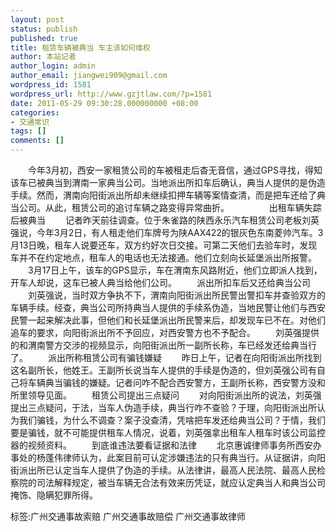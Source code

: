 ```yaml
---
layout: post
status: publish
published: true
title: 租赁车辆被典当 车主该如何维权
author: 本站记者
author_login: admin
author_email: jiangwei909@gmail.com
wordpress_id: 1581
wordpress_url: http://www.gzjtlaw.com/?p=1581
date: 2011-05-29 09:30:28.000000000 +08:00
categories:
- 交通常识
tags: []
comments: []
---
```

　　今年3月初，西安一家租赁公司的车被租走后杳无音信，通过GPS寻找，得知该车已被典当到渭南一家典当公司。当地派出所扣车后确认，典当人提供的是伪造手续。然而，渭南向阳街派出所却未继续扣押车辆等案情查清，而是把车还给了典当公司。从此，租赁公司的追讨车辆之路变得异常曲折。 　　 　　出租车辆失踪后被典当 　　记者昨天前往调查。位于朱雀路的陕西永乐汽车租赁公司老板刘英强说，今年3月2日，有人租走他们车牌号为陕AAX422的银灰色东南菱帅汽车。3月13日晚，租车人说要还车，双方约好次日交接。可第二天他们去验车时，发现车并不在约定地点，租车人的电话也无法接通。他们立刻向长延堡派出所报警。 　　3月17日上午，该车的GPS显示，车在渭南东风路附近，他们立即派人找到，开车人却说，这车已被人典当给他们公司。 　　派出所扣车后又还给典当公司 　　刘英强说，当时双方争执不下，渭南向阳街派出所民警出警扣车并查验双方的车辆手续。经查，典当公司所持典当人提供的手续系伪造，当地民警让他们与西安民警一起来解决此事，但他们和长延堡派出所民警来后，却发现车已不在。对他们追车的要求，向阳街派出所不予回应，对西安警方也不予配合。 　　刘英强提供的和渭南警方交涉的视频显示，向阳街派出所一副所长称，车已经发还给典当行了。 　　派出所称租赁公司有骗钱嫌疑 　　昨日上午，记者在向阳街派出所找到这名副所长，他姓王。王副所长说当车人提供的手续是伪造的，但刘英强公司有自己将车辆典当骗钱的嫌疑。记者问咋不配合西安警方，王副所长称，西安警方没和所里领导见面。 　　租赁公司提出三点疑问 　　对向阳街派出所的说法，刘英强提出三点疑问，于法，当车人伪造手续，典当行咋不查验？于理，向阳街派出所认为我们骗钱，为什么不调查？案子没查清，凭啥把车发还给典当公司？于情，我们要是骗钱，就不可能提供租车人情况，说着，刘英强拿出租车人租车时该公司监控器的视频资料。 　　到底谁违法要看证据和法律 　　北京惠诚律师事务所西安办事处的杨蓬伟律师认为，此案目前可认定涉嫌违法的只有典当行。从证据讲，向阳街派出所已认定当车人提供了伪造的手续。从法律讲，最高人民法院、最高人民检察院的司法解释规定，被当车辆无合法有效来历凭证，就应认定典当人和典当公司掩饰、隐瞒犯罪所得。 标签:广州交通事故索赔 广州交通事故赔偿 广州交通事故律师
